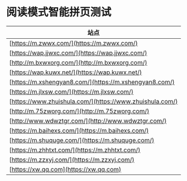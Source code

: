 # 阅读模式智能拼页测试

| 站点                                                     |
| -------------------------------------------------------- |
| [https://m.zwwx.com/](https://m.zwwx.com/)               |
| [https://wap.jjwxc.com/](https://wap.jjwxc.com/)         |
| [http://m.bxwxorg.com/](http://m.bxwxorg.com/)           |
| [https://wap.kuwx.net/](https://wap.kuwx.net/)           |
| [https://m.xshengyan8.com/](https://m.xshengyan8.com/)   |
| [https://m.jlxsw.com/](https://m.jlxsw.com/)             |
| [https://www.zhuishula.com/](https://www.zhuishula.com/) |
| [http://m.75zworg.com/](http://m.75zworg.com/)           |
| [http://www.wdwztgr.com/](http://www.wdwztgr.com/)       |
| [https://m.baihexs.com/](https://m.baihexs.com/)         |
| [https://m.shuquge.com/](https://m.shuquge.com/)         |
| [https://m.zhhtxt.com/](https://m.zhhtxt.com/)           |
| [https://m.zzxyj.com/](https://m.zzxyj.com/)             |
| [https://xw.qq.com](https://xw.qq.com)                   |
